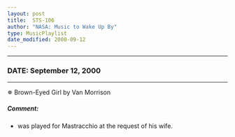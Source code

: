 ```yaml
---
layout: post
title:  STS-106
author: "NASA: Music to Wake Up By"
type: MusicPlaylist
date_modified: 2000-09-12
---
```


----
### DATE: September 12, 2000
----
✵ Brown-Eyed Girl by Van Morrison

##### Comment:
* was played for Mastracchio at the request of his wife.

